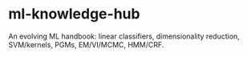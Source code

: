 # ml-knowledge-hub
An evolving ML handbook: linear classifiers, dimensionality reduction, SVM/kernels, PGMs, EM/VI/MCMC, HMM/CRF.
